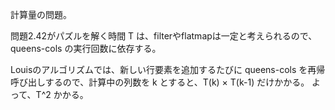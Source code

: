 計算量の問題。

問題2.42がパズルを解く時間 T は、filterやflatmapは一定と考えられるので、queens-cols の実行回数に依存する。

Louisのアルゴリズムでは、新しい行要素を追加するたびに queens-cols を再帰呼び出しするので、計算中の列数を k とすると、T(k) × T(k-1) だけかかる。
よって、T^2 かかる。
